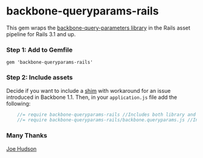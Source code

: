 # backbone-queryparams-rails

This gem wraps the [backbone-query-parameters
library](https://github.com/jhudson8/backbone-query-parameters) in the Rails asset pipeline for Rails 3.1 and up.

### Step 1: Add to Gemfile

    gem 'backbone-queryparams-rails'

### Step 2: Include assets
Decide if you want to include a [shim](https://github.com/jhudson8/backbone-query-parameters/blob/v0.4.0/backbone.queryparams-1.1-shim.js) with workaround for an issue introduced in Backbone 1.1. Then, in your `application.js` file add the following:
```javascript
    //= require backbone-queryparams-rails //Includes both library and shim
    //= require backbone-queryparams-rails/backbone.queryparams.js //Includes library only
```

### Many Thanks

[Joe Hudson](https://github.com/jhudson8)
